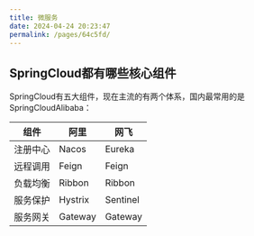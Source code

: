 ```yaml
---
title: 微服务
date: 2024-04-24 20:23:47
permalink: /pages/64c5fd/
---
```


## SpringCloud都有哪些核心组件

SpringCloud有五大组件，现在主流的有两个体系，国内最常用的是SpringCloudAlibaba：

| 组件     | 阿里    | 网飞     |
| -------- | ------- | -------- |
| 注册中心 | Nacos   | Eureka   |
| 远程调用 | Feign   | Feign    |
| 负载均衡 | Ribbon  | Ribbon   |
| 服务保护 | Hystrix | Sentinel |
| 服务网关 | Gateway | Gateway  |


